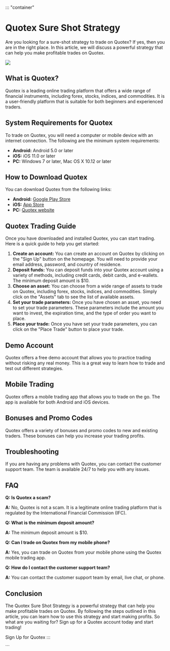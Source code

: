 ::: \"container\"
# Quotex Sure Shot Strategy

Are you looking for a sure-shot strategy to trade on Quotex? If yes,
then you are in the right place. In this article, we will discuss a
powerful strategy that can help you make profitable trades on Quotex.

[![](https://static.quotex.io/files/4_en/300_250.jpg)](https://traff.sbs/brokerqxlid)

## What is Quotex?

Quotex is a leading online trading platform that offers a wide range of
financial instruments, including forex, stocks, indices, and
commodities. It is a user-friendly platform that is suitable for both
beginners and experienced traders.

## System Requirements for Quotex

To trade on Quotex, you will need a computer or mobile device with an
internet connection. The following are the minimum system requirements:

-   **Android:** Android 5.0 or later
-   **iOS:** iOS 11.0 or later
-   **PC:** Windows 7 or later, Mac OS X 10.12 or later

## How to Download Quotex

You can download Quotex from the following links:

-   **Android:** [Google Play
    Store](\%22https://play.google.com/store/apps/details?id=com.quotex.trader\%22)
-   **iOS:** [App
    Store](\%22https://apps.apple.com/us/app/id1530128008?ls=1\%22)
-   **PC:** [Quotex
    website](\%22https://quotex.io/en/trading-platform\%22)

## Quotex Trading Guide

Once you have downloaded and installed Quotex, you can start trading.
Here is a quick guide to help you get started:

1.  **Create an account:** You can create an account on Quotex by
    clicking on the "Sign Up" button on the homepage. You will
    need to provide your email address, password, and country of
    residence.
2.  **Deposit funds:** You can deposit funds into your Quotex account
    using a variety of methods, including credit cards, debit cards, and
    e-wallets. The minimum deposit amount is \$10.
3.  **Choose an asset:** You can choose from a wide range of assets to
    trade on Quotex, including forex, stocks, indices, and commodities.
    Simply click on the "Assets" tab to see the list of available
    assets.
4.  **Set your trade parameters:** Once you have chosen an asset, you
    need to set your trade parameters. These parameters include the
    amount you want to invest, the expiration time, and the type of
    order you want to place.
5.  **Place your trade:** Once you have set your trade parameters, you
    can click on the "Place Trade" button to place your trade.

## Demo Account

Quotex offers a free demo account that allows you to practice trading
without risking any real money. This is a great way to learn how to
trade and test out different strategies.

## Mobile Trading

Quotex offers a mobile trading app that allows you to trade on the go.
The app is available for both Android and iOS devices.

## Bonuses and Promo Codes

Quotex offers a variety of bonuses and promo codes to new and existing
traders. These bonuses can help you increase your trading profits.

## Troubleshooting

If you are having any problems with Quotex, you can contact the customer
support team. The team is available 24/7 to help you with any issues.

## FAQ

**Q: Is Quotex a scam?**

**A:** No, Quotex is not a scam. It is a legitimate online trading
platform that is regulated by the International Financial Commission
(IFC).

**Q: What is the minimum deposit amount?**

**A:** The minimum deposit amount is \$10.

**Q: Can I trade on Quotex from my mobile phone?**

**A:** Yes, you can trade on Quotex from your mobile phone using the
Quotex mobile trading app.

**Q: How do I contact the customer support team?**

**A:** You can contact the customer support team by email, live chat, or
phone.

## Conclusion

The Quotex Sure Shot Strategy is a powerful strategy that can help you
make profitable trades on Quotex. By following the steps outlined in
this article, you can learn how to use this strategy and start making
profits. So what are you waiting for? Sign up for a Quotex account today
and start trading!

Sign Up for Quotex
:::

\`\`\`

